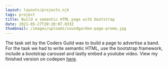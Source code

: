 ```yaml
---
layout: layouts/projects.njk
tags: project
title: Build a semantic HTML page with bootstrap
date: 2021-05-27T20:20:07.033Z
thumbnail: /images/uploads/soundgarden-page-promo.jpg
---
```

The task set by the Coders Guild was to build a page to advertise a band. For the task we had to write semantic HTML, use the bootstrap framework, include a bootstrap carousel and lastly embed a youtube video. View my finished version on codepen <a href="https://codepen.io/ThomasAlexMann/full/MWpJOgE" target="_blank">here</a>.